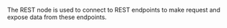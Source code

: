 The REST node is used to connect to REST endpoints to make request and expose data from
these endpoints.